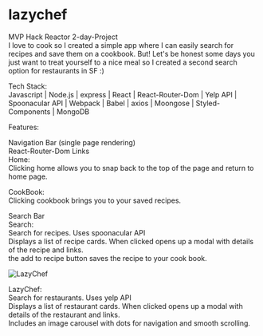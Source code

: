 # lazychef

MVP Hack Reactor 2-day-Project <br/>
I love to cook so I created a simple app where I can easily search for recipes and save them on a cookbook. But! Let's be honest some days you just want to treat yourself to a nice meal so I created a second search option for restaurants in SF :)

Tech Stack: <br/>
Javascript | Node.js | express | React | React-Router-Dom | Yelp API | Spoonacular API | Webpack | Babel | axios | Moongose | Styled-Components | MongoDB  

Features:

Navigation Bar (single page rendering) <br/>
React-Router-Dom Links <br/>
Home: <br/>
Clicking home allows you to snap back to the top of the page and return to home page.

CookBook: <br/>
Clicking cookbook brings you to your saved recipes.

Search Bar  <br/>
Search: <br/>
Search for recipes. Uses spoonacular API <br/>
Displays a list of recipe cards. When clicked opens up a modal with details of the recipe and links. <br/>
the add to recipe button saves the recipe to your cook book. <br/>

![LazyChef](https://user-images.githubusercontent.com/73146132/117888737-5b6a4980-b267-11eb-9190-8c61a4314147.gif)

LazyChef: <br/>
Search for restaurants. Uses yelp API <br/>
Displays a list of restaurant cards. When clicked opens up a modal with details of the restaurant and links. <br/>
Includes an image carousel with dots for navigation and smooth scrolling. <br/>
